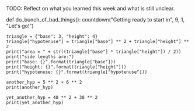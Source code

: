 TODO: Reflect on what you learned this week and what is still unclear.

def do_bunch_of_bad_things():
    countdown("Getting ready to start in", 9, 1, "Let's go!")
    

    triangle = {"base": 3, "height": 4}
    triangle["hypotenuse"] = triangle["base"] ** 2 + triangle["height"] ** 2
    print("area = " + str((triangle["base"] * triangle["height"]) / 2))
    print("side lengths are:")
    print("base: {}".format(triangle["base"]))
    print("height: {}".format(triangle["height"]))
    print("hypotenuse: {}".format(triangle["hypotenuse"]))

    another_hyp = 5 ** 2 + 6 ** 2
    print(another_hyp)

    yet_another_hyp = 40 ** 2 + 30 ** 2
    print(yet_another_hyp)

